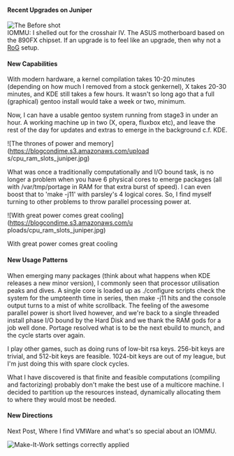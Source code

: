 #### Recent Upgrades on Juniper
  
![The *Before* shot](https://blogcondime.s3.amazonaws.com/uploads/crosshair_juniper.jpg)  
IOMMU: I shelled out for the crosshair IV. The ASUS motherboard based on the
890FX chipset. If an upgrade is to feel like an upgrade, then why not a
[RoG](http://rog.asus.com/products/Motherboards/Crosshair_IV_Formula.htm)
setup.

#### New Capabilities

With modern hardware, a kernel compilation takes 10-20 minutes (depending on
how much I removed from a stock genkernel), X takes 20-30 minutes, and KDE
still takes a few hours. It wasn't so long ago that a full (graphical) gentoo
install would take a week or two, minimum.

Now, I can have a usable gentoo system running from stage3 in under an hour. A
working machine up in two (X, opera, fluxbox etc), and leave the rest of the
day for updates and extras to emerge in the background c.f. KDE.

![The thrones of power and memory](https://blogcondime.s3.amazonaws.com/upload
s/cpu_ram_slots_juniper.jpg)

What was once a traditionally computationally and I/O bound task, is no longer
a problem when you have 6 physical cores to emerge packages (all with
/var/tmp/portage in RAM for that extra burst of speed). I can even boost that
to 'make -j11' with parsley's 4 logical cores. So, I find myself turning to
other problems to throw parallel processing power at.

![With great power comes great cooling](https://blogcondime.s3.amazonaws.com/u
ploads/cpu_ram_slots_juniper.jpg)

With great power comes great cooling

#### New Usage Patterns

When emerging many packages (think about what happens when KDE releases a new
minor version), I commonly seen that processor utilisation peaks and dives. A
single core is loaded up as ./configure scripts check the system for the
umpteenth time in series, then make -j11 hits and the console output turns to
a mist of white scrollback. The feeling of the awesome parallel power is short
lived however, and we're back to a single threaded install phase I/O bound by
the Hard Disk and we thank the RAM gods for a job well done. Portage resolved
what is to be the next ebuild to munch, and the cycle starts over again.

I play other games, such as doing runs of low-bit rsa keys. 256-bit keys are
trivial, and 512-bit keys are feasible. 1024-bit keys are out of my league,
but I'm just doing this with spare clock cycles.

What I have discovered is that finite and feasible computations (compiling and
factorizing) probably don't make the best use of a multicore machine. I
decided to partition up the resources instead, dynamically allocating them to
where they would most be needed.

#### New Directions

Next Post, Where I find VMWare and what's so special about an IOMMU.

![Make-It-Work settings correctly applied](https://blogcondime.s3.amazonaws.com/uploads/iommu_enabled.jpg)